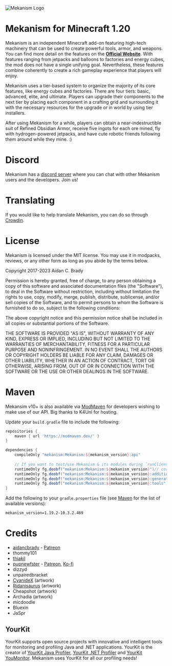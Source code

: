 ![Mekanism Logo](logo.png)

# Mekanism for Minecraft 1.20 #

Mekanism is an independent Minecraft add-on featuring high-tech machinery that can be used to create powerful tools, 
armor, and weapons. You can find more detail on the features on the [**Official Website**](http://aidancbrady.com/mekanism/).
With features ranging from jetpacks and balloons to factories and energy cubes, the mod does not have a single unifying goal.
Nevertheless, these features combine coherently to create a rich gameplay experience that players will enjoy.

Mekanism uses a tier-based system to organize the majority of its core features, like energy cubes and factories.
There are four tiers: basic, advanced, elite, and ultimate. Players can upgrade their components to the next tier
by placing each component in a crafting grid and surrounding it with the necessary resources for the upgrade or in
world by using tier installers.

After using Mekanism for a while, players can obtain a near-indestructible suit of Refined Obsidian Armor, receive five 
ingots for each ore mined, fly with hydrogen-powered jetpacks, and have cute robotic friends following them around while they mine. :)

# Discord #

Mekanism has a [discord server](https://discord.gg/nmSjMGc) where you can chat with other Mekanism users and the developers. Join us!

# Translating #

If you would like to help translate Mekanism, you can do so through [Crowdin](https://crowdin.com/project/mekanism).

# License #

Mekanism is licensed under the MIT license. You may use it in modpacks, reviews, or any other form as long as you abide by the terms below. 

Copyright 2017-2023 Aidan C. Brady

Permission is hereby granted, free of charge, to any person obtaining a copy of this software and associated documentation files (the "Software"), to deal in the Software without restriction, including without limitation the rights to use, copy, modify, merge, publish, distribute, sublicense, and/or sell copies of the Software, and to permit persons to whom the Software is furnished to do so, subject to the following conditions:

The above copyright notice and this permission notice shall be included in all copies or substantial portions of the Software.

THE SOFTWARE IS PROVIDED "AS IS", WITHOUT WARRANTY OF ANY KIND, EXPRESS OR IMPLIED, INCLUDING BUT NOT LIMITED TO THE WARRANTIES OF MERCHANTABILITY, FITNESS FOR A PARTICULAR PURPOSE AND NONINFRINGEMENT. IN NO EVENT SHALL THE AUTHORS OR COPYRIGHT HOLDERS BE LIABLE FOR ANY CLAIM, DAMAGES OR OTHER LIABILITY, WHETHER IN AN ACTION OF CONTRACT, TORT OR OTHERWISE, ARISING FROM, OUT OF OR IN CONNECTION WITH THE SOFTWARE OR THE USE OR OTHER DEALINGS IN THE SOFTWARE.

# Maven #
Mekansim v10+ is also available via [ModMaven](https://modmaven.dev/) for developers wishing to make use of our API. Big thanks to K4Unl for hosting.

Update your `build.gradle` file to include the following: 

```groovy
repositories {
    maven { url 'https://modmaven.dev/' }
}

dependencies {
    compileOnly "mekanism:Mekanism:${mekanism_version}:api"
    
    // If you want to test/use Mekanism & its modules during `runClient` invocation, use the following
    runtimeOnly fg.deobf("mekanism:Mekanism:${mekanism_version}")// core
    runtimeOnly fg.deobf("mekanism:Mekanism:${mekanism_version}:additions")// Mekanism: Additions
    runtimeOnly fg.deobf("mekanism:Mekanism:${mekanism_version}:generators")// Mekanism: Generators
    runtimeOnly fg.deobf("mekanism:Mekanism:${mekanism_version}:tools")// Mekanism: Tools
}
```

Add the following to your `gradle.properties` file (see [Maven](https://modmaven.dev/mekanism/Mekanism/) for the list of available versions):

```properties
mekanism_version=1.19.2-10.3.2.469
```

# Credits #

  * [aidancbrady](https://twitter.com/aidancbrady) - [Patreon](https://www.patreon.com/user?u=260704)
  * thommy101
  * [thiakil](https://twitter.com/thiakil)
  * [pupnewfster](https://twitter.com/pupnewfster) - [Patreon](https://www.patreon.com/pupnewfster), [Ko-fi](https://ko-fi.com/pupnewfster)
  * dizzyd  
  * unpairedbracket
  * [CyanideX](https://twitter.com/theCyanideX) (artwork)
  * [Ridanisaurus](https://twitter.com/Ridanisaurus) (artwork)
  * Cheapshot (artwork)
  * Archadia (artwork)
  * micdoodle
  * Bluexin
  * JaSpr

## YourKit ##
YourKit supports open source projects with innovative and intelligent tools for monitoring and 
profiling Java and .NET applications. YourKit is the creator of [YourKit Java Profiler](https://www.yourkit.com/java/profiler), 
[YourKit .NET Profiler](https://www.yourkit.com/.net/profiler/) and [YourKit YouMonitor](https://www.yourkit.com/youmonitor/).
Mekanism uses YourKit for all our profiling needs!
